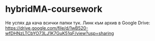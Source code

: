 # hybridMA-coursework

Не успях да кача всички папки тук. Линк към архив в Google Drive:
https://drive.google.com/file/d/1wB520-wfDHNzLTCbYO73LJ1K7GuK51qF/view?usp=sharing
